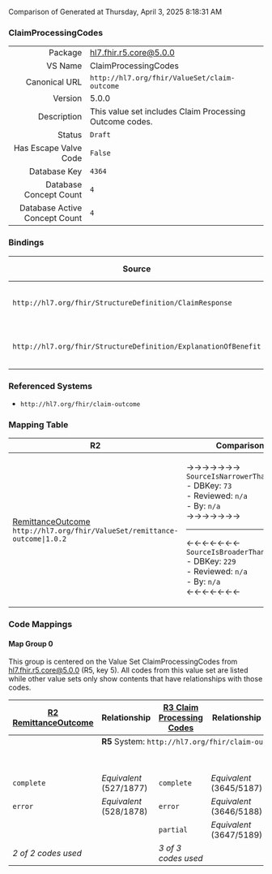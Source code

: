Comparison of 
Generated at Thursday, April 3, 2025 8:18:31 AM

### ClaimProcessingCodes

|      |     |
| ---: | --- |
| Package | hl7.fhir.r5.core@5.0.0 |
| VS Name | ClaimProcessingCodes |
| Canonical URL | `http://hl7.org/fhir/ValueSet/claim-outcome` |
| Version | 5.0.0 |
| Description | This value set includes Claim Processing Outcome codes. |
| Status | `Draft` |
| Has Escape Valve Code | `False` |
| Database Key | `4364` |
| Database Concept Count | `4` |
| Database Active Concept Count | `4` |
### Bindings

| Source | Element | Binding | Strength | Element Short |
| ------ | ------- | ------- | -------- | ------------- |
| `http://hl7.org/fhir/StructureDefinition/ClaimResponse` | `ClaimResponse.outcome` | `http://hl7.org/fhir/ValueSet/claim-outcome\|5.0.0` | `Required` | queued \| complete \| error \| partial |
| `http://hl7.org/fhir/StructureDefinition/ExplanationOfBenefit` | `ExplanationOfBenefit.outcome` | `http://hl7.org/fhir/ValueSet/claim-outcome\|5.0.0` | `Required` | queued \| complete \| error \| partial |

### Referenced Systems

* `http://hl7.org/fhir/claim-outcome`
### Mapping Table

| R2 | Comparison | R3 | Comparison | R4 | Comparison | R4B | Comparison | R5
| --- | --- | --- | --- | --- | --- | --- | --- | ---
| [RemittanceOutcome](/docs/R2/ValueSets/RemittanceOutcome.md)<br/> `http://hl7.org/fhir/ValueSet/remittance-outcome\|1.0.2` | →→→→→→→<br/>`SourceIsNarrowerThanTarget`<br/>- DBKey: `73`<br/>- Reviewed: `n/a`<br/>- By: `n/a`<br/>→→→→→→→<hr/>←←←←←←←<br/>`SourceIsBroaderThanTarget`<br/>- DBKey: `229`<br/>- Reviewed: `n/a`<br/>- By: `n/a`<br/>←←←←←←←| [Claim Processing Codes](/docs/R3/ValueSets/ClaimProcessingCodes.md)<br/> `http://hl7.org/fhir/ValueSet/remittance-outcome\|3.0.2` | →→→→→→→<br/>`SourceIsNarrowerThanTarget`<br/>- DBKey: `409`<br/>- Reviewed: `n/a`<br/>- By: `n/a`<br/>→→→→→→→<hr/>←←←←←←←<br/>`SourceIsBroaderThanTarget`<br/>- DBKey: `565`<br/>- Reviewed: `n/a`<br/>- By: `n/a`<br/>←←←←←←←| [ClaimProcessingCodes](/docs/R4/ValueSets/ClaimProcessingCodes.md)<br/> `http://hl7.org/fhir/ValueSet/remittance-outcome\|4.0.1` | →→→→→→→<br/>`Equivalent`<br/>- DBKey: `1685`<br/>- Reviewed: `n/a`<br/>- By: `n/a`<br/>→→→→→→→<hr/>←←←←←←←<br/>`Equivalent`<br/>- DBKey: `1686`<br/>- Reviewed: `n/a`<br/>- By: `n/a`<br/>←←←←←←←| [RemittanceOutcome](/docs/R4B/ValueSets/RemittanceOutcome.md)<br/> `http://hl7.org/fhir/ValueSet/remittance-outcome\|4.3.0` | →→→→→→→<br/>`Equivalent`<br/>- DBKey: `795`<br/>- Reviewed: `n/a`<br/>- By: `n/a`<br/>→→→→→→→<hr/>←←←←←←←<br/>`Equivalent`<br/>- DBKey: `1056`<br/>- Reviewed: `n/a`<br/>- By: `n/a`<br/>←←←←←←←| [ClaimProcessingCodes](/docs/R5/ValueSets/ClaimProcessingCodes.md)<br/> `http://hl7.org/fhir/ValueSet/claim-outcome\|5.0.0` 

### Code Mappings


#### Map Group 0

This group is centered on the Value Set ClaimProcessingCodes from hl7.fhir.r5.core@5.0.0 (R5, key 5).
All codes from this value set are listed while other value sets only show contents that have relationships with those codes.

| [R2 RemittanceOutcome](/docs/R2/ValueSets/RemittanceOutcome.md)| Relationship | [R3 Claim Processing Codes](/docs/R3/ValueSets/ClaimProcessingCodes.md)| Relationship | [R4 ClaimProcessingCodes](/docs/R4/ValueSets/ClaimProcessingCodes.md)| Relationship | [R4B RemittanceOutcome](/docs/R4B/ValueSets/RemittanceOutcome.md)| Relationship | R5 ClaimProcessingCodes
| --- | --- | --- | --- | --- | --- | --- | --- | ---
| <td colspan="8">**R5** System: `http://hl7.org/fhir/claim-outcome`
| | | | | `queued`| _Equivalent_ <br/>(16902/16903)| `queued`| _Equivalent_ <br/>(7537/9806)| **`queued`**
| `complete`| _Equivalent_ <br/>(527/1877)| `complete`| _Equivalent_ <br/>(3645/5187)| `complete`| _Equivalent_ <br/>(16904/16905)| `complete`| _Equivalent_ <br/>(7538/9807)| **`complete`**
| `error`| _Equivalent_ <br/>(528/1878)| `error`| _Equivalent_ <br/>(3646/5188)| `error`| _Equivalent_ <br/>(16906/16907)| `error`| _Equivalent_ <br/>(7539/9808)| **`error`**
| | | `partial`| _Equivalent_ <br/>(3647/5189)| `partial`| _Equivalent_ <br/>(16908/16909)| `partial`| _Equivalent_ <br/>(7540/9809)| **`partial`**
| *2 of 2 codes used* | | *3 of 3 codes used* | | *4 of 4 codes used* | | *4 of 4 codes used* | | *4 of 4 codes used* 

